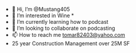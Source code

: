 - 👋 Hi, I’m @Mustang405
- 👀 I’m interested in Wine * 
- 🌱 I’m currently learning how to podcast
- 💞️ I’m looking to collaborate on podcasting
- 📫 How to reach me tomar82403@yahoo.com
- 25 year Construction Management over 25M SF 
<!---
Mustang405/Mustang405 is a ✨ special ✨ repository because its `README.md` (this file) appears on your GitHub profile.
You can click the Preview link to take a look at your changes.
--->
